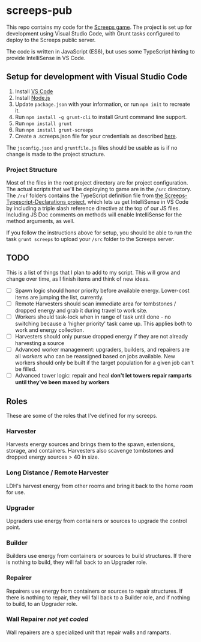 # screeps-pub

This repo contains my code for the [Screeps game](https://screeps.com). The
project is set up for development using Visual Studio Code, with Grunt tasks
configured to deploy to the Screeps public server.

The code is written in JavaScript (ES6), but uses some TypeScript hinting to
provide IntelliSense in VS Code.

## Setup for development with Visual Studio Code

1. Install [VS Code](https://code.visualstudio.com/)
2. Install [Node.js](https://nodejs.org/en/)
3. Update `package.json` with your information, or run `npm init` to recreate it.
4. Run `npm install -g grunt-cli` to install Grunt command line support.
5. Run `npm install grunt`
6. Run `npm install grunt-screeps`
7. Create a .screeps.json file for your credentials as described [here](https://docs.screeps.com/contributed/advanced_grunt.html).

The `jsconfig.json` and `gruntfile.js` files should be usable as is if no change
is made to the project structure.

### Project Structure

Most of the files in the root project directory are for project configuration.
The actual scripts that we'll be deploying to game are in the `/src` directory.
The `/ref` folders contains the TypeScript definition file from
[the Screeps-Typescript-Declarations project](https://github.com/screepers/Screeps-Typescript-Declarations),
which lets us get IntelliSense in VS Code by including a triple slash reference
directive at the top of our JS files. Including JS Doc comments on methods will
enable IntelliSense for the method arguments, as well.

If you follow the instructions above for setup, you should be able to run the
task `grunt screeps` to upload your `/src` folder to the Screeps server.

## TODO

This is a list of things that I plan to add to my script. This will grow and
change over time, as I finish items and think of new ideas.

- [ ] Spawn logic should honor priority before available energy. Lower-cost items are jumping the list, currently.
- [ ] Remote Harvesters should scan immediate area for tombstones / dropped energy and grab it during travel to work site.
- [ ] Workers should task-lock when in range of task until done - no switching because a 'higher priority' task came up. This applies both to work and energy collection.
- [ ] Harvesters should only pursue dropped energy if they are not already harvesting a source
- [ ] Advanced worker management: upgraders, builders, and repairers are all *workers* who can be reassigned based on jobs available. New workers should only be built if the target population for a given job can't be filled.
- [ ] Advanced tower logic: repair and heal **don't let towers repair ramparts until they've been maxed by workers**

## Roles

These are some of the roles that I've defined for my screeps.

### Harvester

Harvests energy sources and brings them to the spawn, extensions, storage, and
containers. Harvesters also scavenge tombstones and dropped energy sources > 40
in size.

### Long Distance / Remote Harvester

LDH's harvest energy from other rooms and bring it back to the home room for use.

### Upgrader

Upgraders use energy from containers or sources to upgrade the control point.

### Builder

Builders use energy from containers or sources to build structures. If there is
nothing to build, they will fall back to an Upgrader role.

### Repairer

Repairers use energy from containers or sources to repair structures. If there
is nothing to repair, they will fall back to a Builder role, and if nothing to
build, to an Upgrader role.

### Wall Repairer *not yet coded*

Wall repairers are a specialized unit that repair walls and ramparts.
